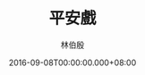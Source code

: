 ---
issue: 189
title: 平安戲
author: 林伯殷
language: 饒平
date: 2016-09-08T00:00:00.000+08:00
topic: 抒懷
difficulty: 2
wikidata: Q98096041
wikidata_link: https://www.wikidata.org/wiki/Q98096041
---
